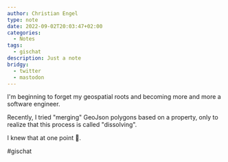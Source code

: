 ```yaml
---
author: Christian Engel
type: note
date: 2022-09-02T20:03:47+02:00
categories:
  - Notes
tags:
  - gischat
description: Just a note
bridgy:
  - twitter
  - mastodon
---
```


I'm beginning to forget my geospatial roots and becoming more and more a software engineer.

Recently, I tried "merging" GeoJson polygons based on a property, only to realize that this process is called "dissolving".

I knew that at one point 🤦.

#gischat

